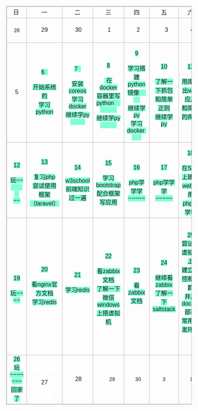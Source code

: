 

<!--defaultCSS-->
<title>2015暑假计划（张子凯）</title>





<style type="text/css" id="wiz_todo_style_id" wiz_link_version="01.00.09">.wiz-todo, .wiz-todo-img {width: 16px; height: 16px; cursor: default; padding: 0 10px 0 2px; vertical-align: -10%;-webkit-user-select: none;} .wiz-todo-label { display: inline-block; padding-top: 7px; padding-bottom: 6px; line-height: 1.5;} .wiz-todo-label-checked {  color: #666;} .wiz-todo-label-unchecked {text-decoration: initial;} .wiz-todo-completed-info {padding-left: 44px; display: inline-block; } .wiz-todo-avatar { width:20px; height: 20px; vertical-align: -20%; margin-right:10px; border-radius: 2px;} .wiz-todo-account, .wiz-todo-dt { color: #666; }</style>
<style type="text/css" id="wiz_custom_css">
body
{
    font-family: 微软雅黑,"Microsoft YaHei", Georgia,Helvetica,Arial,sans-serif,宋体, PMingLiU,serif;
    font-size: 10.5pt;
    line-height: 1.5;
}
html, body
{
    
    
}
h1 {
    font-size:1.5em;
    font-weight:bold;
}
h2 {
    font-size:1.4em;
    font-weight:bold;
}
h3 {
    font-size:1.3em;
    font-weight:bold;
}
h4 {
    font-size:1.2em;
    font-weight:bold;
}
h5 {
    font-size:1.1em;
    font-weight:bold;
}
h6 {
    font-size:1.0em;
    font-weight:bold;
}
img {
    border:0;
    max-width: 100%;
    height: auto !important;
}
blockquote {
    margin-top:0px;
    margin-bottom:0px;
}
table {
    border-collapse:collapse;
    border:1px solid #bbbbbb;
}
td {
    border-collapse:collapse;
    border:1px solid #bbbbbb;
}
</style>
</head>

<body  style=""><table cellspacing="0" cellpadding="0" style="text-align: center; width: 100%;"><tbody><tr><td wiz_tag_attr_bk_color="" style=""><span style="background-color: rgb(255, 255, 255);">日<font face="微软雅黑">&nbsp;</font></span></td><td wiz_tag_attr_bk_color="" style=""><span style="background-color: rgb(255, 255, 255);">一</span></td><td wiz_tag_attr_bk_color="" style=""><span style="background-color: rgb(255, 255, 255);">二</span></td><td wiz_tag_attr_bk_color="" style=""><span style="background-color: rgb(255, 255, 255);">三</span></td><td wiz_tag_attr_bk_color="" style=""><span style="background-color: rgb(255, 255, 255);">四</span></td><td wiz_tag_attr_bk_color="" style=""><span style="background-color: rgb(255, 255, 255);">五</span></td><td wiz_tag_attr_bk_color="" style=""><span style="background-color: rgb(255, 255, 255);">六</span></td></tr><tr><td wiz_tag_attr_bk_color="" style=""><span style="background-color: rgb(255, 255, 255); font-size: 10.5pt; line-height: 1.5;"><br>28</span><span style="background-color: rgb(255, 255, 255);"><br><br></span></td><td wiz_tag_attr_bk_color="" style="text-align: center;"><span style="background-color: rgb(255, 255, 255);">&nbsp;29<font face="微软雅黑">&nbsp;</font></span></td><td wiz_tag_attr_bk_color="" style=""><span style="background-color: rgb(255, 255, 255);">&nbsp;30</span></td><td wiz_tag_attr_bk_color="" style=""><span style="background-color: rgb(255, 255, 255);">&nbsp;1</span></td><td wiz_tag_attr_bk_color="" style="text-align: center;"><span style="background-color: rgb(255, 255, 255);">&nbsp; 2</span></td><td wiz_tag_attr_bk_color="" style=""><span style="background-color: rgb(255, 255, 255);">&nbsp; &nbsp;3</span></td><td wiz_tag_attr_bk_color="" style="">&nbsp; 4</td></tr><tr><td wiz_tag_attr_bk_color="" style=""><span style="background-color: rgb(255, 255, 255);">5</span></td><td wiz_tag_attr_bk_color="" style=""><span style="background-color: rgb(127, 255, 212);">6 &nbsp;<br><br>开始系统的<br>学习python</span></td><td wiz_tag_attr_bk_color="" style=""><span style="background-color: rgb(127, 255, 212);"><br>7 &nbsp;<br><br></span><span style="background-color: rgb(127, 255, 212);">安装coreos<br></span><span style="background-color: rgb(127, 255, 212);">学习docker</span><span style="background-color: rgb(127, 255, 212);"><br>继续学py &nbsp; &nbsp; &nbsp; &nbsp; &nbsp;</span></td><td wiz_tag_attr_bk_color="" style=""><span style="background-color: rgb(127, 255, 212);"><br>8<br><br>&nbsp;在docker<br>容器里写python &nbsp; &nbsp; &nbsp; &nbsp; &nbsp; &nbsp; &nbsp;&nbsp;<br>继续学py &nbsp; &nbsp; &nbsp; &nbsp; &nbsp;&nbsp;</span></td><td wiz_tag_attr_bk_color="" style=""><span style="background-color: rgb(127, 255, 212);"><br>9 <br><br>学习搭建python镜像 &nbsp; &nbsp; &nbsp; &nbsp;&nbsp;<br>继续学py<br></span><span style="background-color: rgb(127, 255, 212);">学习docker</span><span style="background-color: rgb(127, 255, 212);">&nbsp; &nbsp; &nbsp; &nbsp;&nbsp;</span></td><td wiz_tag_attr_bk_color="" style=""><span style="background-color: rgb(127, 255, 212);"><br>10 <br><br></span><span style="background-color: rgb(127, 255, 212);">了解一下抓包<br></span><span style="background-color: rgb(127, 255, 212);">和简单正则<br></span><span style="background-color: rgb(127, 255, 212);">继续学p</span><span style="background-color: rgb(127, 255, 212);">y</span><span style="background-color: rgb(127, 255, 212);"><br></span></td><td wiz_tag_attr_bk_color="" style=""><span style="background-color: rgb(127, 255, 212);"><br>11<br><br></span><span style="background-color: rgb(127, 255, 212);">用库写出web应用</span><br><span style="background-color: rgb(127, 255, 212);">和简单的爬虫</span><span style="background-color: rgb(127, 255, 212);"><br><br></span></td></tr><tr><td wiz_tag_attr_bk_color="" style=""><span style="background-color: rgb(127, 255, 212);"><br>12<br><br>玩~~ &nbsp; &nbsp; &nbsp; &nbsp; &nbsp; &nbsp;<br>~~<br></span></td><td wiz_tag_attr_bk_color="" style=""><span style="background-color: rgb(127, 255, 212);"><br>13<br><br></span><span style="background-color: rgb(127, 255, 212);">复习php</span><br><span style="background-color: rgb(127, 255, 212);">尝试使用框架（laravel）</span><span style="background-color: rgb(127, 255, 212);"><br></span></td><td wiz_tag_attr_bk_color="" style=""><span style="background-color: rgb(127, 255, 212);"><br>14<br><br>w3school<br>前端知识过一遍</span></td><td wiz_tag_attr_bk_color="" style=""><span style="background-color: rgb(127, 255, 212);"><br>15<br><br></span><span style="background-color: rgb(127, 255, 212);">学习bootstrap</span><br><span style="background-color: rgb(127, 255, 212);">配合框架写应用</span><span style="background-color: rgb(127, 255, 212);"><br></span></td><td wiz_tag_attr_bk_color="" style=""><span style="background-color: rgb(127, 255, 212);"><br>16<br><br>php学学学<br>~~~~~</span></td><td wiz_tag_attr_bk_color="" style=""><span style="background-color: rgb(127, 255, 212);"><br>17<br><br></span><span style="background-color: rgb(127, 255, 212);">php学学学</span><br><span style="background-color: rgb(127, 255, 212);">~~~~~</span><span style="background-color: rgb(127, 255, 212);"><br></span></td><td wiz_tag_attr_bk_color="" style=""><span style="background-color: rgb(127, 255, 212);"><br>18<br></span><br><span style="background-color: rgb(127, 255, 212);">在SAE上建立web应用</span><span style="background-color: rgb(127, 255, 212);"><br></span><span style="background-color: rgb(127, 255, 212);">php学学学</span><span style="background-color: rgb(127, 255, 212);"><br></span></td></tr><tr><td wiz_tag_attr_bk_color="" style=""><span style="background-color: rgb(127, 255, 212);"><br>19<br><br>玩~~<br>~~</span></td><td wiz_tag_attr_bk_color="" style=""><span style="background-color: rgb(127, 255, 212);"><br>20<br><br>看nginx官方文档<br></span><span style="background-color: rgb(127, 255, 212);">学习redis</span><span style="background-color: rgb(127, 255, 212);"><br><br></span></td><td wiz_tag_attr_bk_color="" style=""><span style="background-color: rgb(127, 255, 212);">21<br><br>学习redis<br></span><span style="background-color: rgb(127, 255, 212);"><br></span></td><td wiz_tag_attr_bk_color="" style=""><span style="background-color: rgb(127, 255, 212);"><br>22<br></span><span style="background-color: rgb(127, 255, 212);"><br></span><span style="background-color: rgb(127, 255, 212);">看zabbix文档<br></span><span style="background-color: rgb(127, 255, 212);">了解一下微信<br></span><span style="background-color: rgb(127, 255, 212);">windows上搭虚拟机</span></td><td wiz_tag_attr_bk_color="" style=""><span style="background-color: rgb(127, 255, 212);"><br>23<br><br>看zabbix文档<br><br></span></td><td wiz_tag_attr_bk_color="" style=""><span style="background-color: rgb(127, 255, 212);"><br>24<br><br></span><span style="background-color: rgb(127, 255, 212);">继续看zabbix<br>了解一下saltstack<br></span><br></td><td wiz_tag_attr_bk_color="" style=""><span style="background-color: rgb(127, 255, 212);"><br><br>25<br>尝试在虚拟机上<br>建立监控和集群<br>并用docker部署<br>常用开发环境<br><br><br><br></span></td></tr><tr><td wiz_tag_attr_bk_color="" style=""><span style="background-color: rgb(127, 255, 212);">26<br>玩~~~~<br>~~~回家了</span></td><td wiz_tag_attr_bk_color="" style=""><span style="background-color: rgb(255, 255, 255);"><br>&nbsp; &nbsp; &nbsp; &nbsp; &nbsp; &nbsp; &nbsp; &nbsp; &nbsp; &nbsp; &nbsp;<br>27<br><br>&nbsp; &nbsp; &nbsp; &nbsp;&nbsp;</span></td><td wiz_tag_attr_bk_color="" style=""><span style="background-color: rgb(255, 255, 255);">&nbsp;28</span></td><td wiz_tag_attr_bk_color="" style=""><font face="微软雅黑">&nbsp; &nbsp;</font><font face="微软雅黑">&nbsp;&nbsp;</font><span style="background-color: rgb(255, 255, 255); font-size: 10.5pt; line-height: 1.5;">29</span><font face="微软雅黑"><br></font></td><td wiz_tag_attr_bk_color="" style=""><font face="微软雅黑">&nbsp;&nbsp;</font><span style="background-color: rgb(255, 255, 255); font-size: 10.5pt; line-height: 1.5;">30</span><font face="微软雅黑"><br></font></td><td wiz_tag_attr_bk_color="" style=""><span style="background-color: rgb(255, 255, 255); font-size: 10.5pt; line-height: 1.5;">3</span></td><td wiz_tag_attr_bk_color="" style=""><font face="微软雅黑">&nbsp;</font><span style="background-color: rgb(255, 255, 255); font-size: 10.5pt; line-height: 1.5;">1</span><font face="微软雅黑"><br></font></td></tr></tbody></table></body></html>